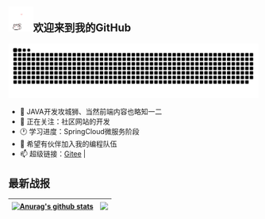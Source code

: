 <h2><img src="images/hellokittydance.gif" style="display:inline !important;width:50px;height:50px"/><span>欢迎来到我的GitHub</span></h2>

![github-contribution-grid-snake.svg](images/github-contribution-grid-snake.svg)

- 🔭 JAVA开发攻城狮、当然前端内容也略知一二
- 👀 正在关注：社区网站的开发
- 🕐 学习进度：SpringCloud微服务阶段
- 🤔 希望有伙伴加入我的编程队伍
- 📫 超级链接：[Gitee](https://gitee.com/chai-hecheng) | 
  
## 最新战报
<!--![Anurag's GitHub stats](https://github-readme-stats.vercel.app/api?username=GH-ID-CHC&count_private=true&show_icons=true&locale=cn&bg_color=DEG,73FA7A,73FDFE,D683FF)-->
| <a href="https://github.com/anuraghazra/github-readme-stats"><img align="center" src="https://github-readme-stats.vercel.app/api?username=GH-ID-CHC&show_icons=true&locale=cn&include_all_commits=true&hide_border=true&bg_color=DEG,73FA7A,73FDFE,D683FF" alt="Anurag's github stats" /></a> | <a href="https://github.com/anuraghazra/github-readme-stats"><img align="center" src="https://github-readme-stats.vercel.app/api/top-langs/?username=GH-ID-CHC&layout=compact&theme=buefy&hide_border=true&bg_color=DEG,12C2E9,C471ED,F64F59&locale=cn" style="height:191px"/></a> |
| ------------- | ------------- |

<!--
<a href="https://github.com/GH-ID-CHC/github-readme-stats">
  <img align="center" src="https://github-readme-stats.vercel.app/api/pin/?username=GH-ID-CHC&repo=yygh" />
</a>
<a href="https://github.com/anuraghazra/convoychat">
  <img align="center" src="https://github-readme-stats.vercel.app/api/pin/?username=anuraghazra&repo=convoychat" />
</a>
自定义：https://zhuanlan.zhihu.com/p/426231957
样式地址：https://github.com/anuraghazra/github-readme-stats/blob/master/docs/readme_cn.md
主题地址：https://github.com/anuraghazra/github-readme-stats/blob/master/themes/README.md
-->
